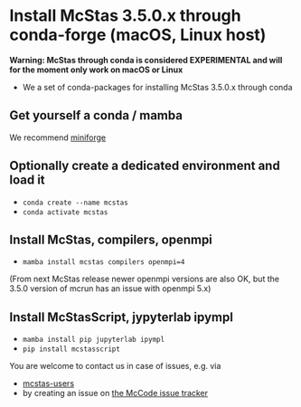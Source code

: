 # Install McStas 3.5.0.x through conda-forge (macOS, Linux host)

**Warning: McStas through conda is considered EXPERIMENTAL and will
for the moment only work on macOS or Linux**

* We a set of conda-packages for installing McStas 3.5.0.x through conda

## Get yourself a conda / mamba
We recommend [miniforge](https://github.com/conda-forge/miniforge)

## Optionally create a dedicated environment and load it
* ```conda create --name mcstas ```
* ```conda activate mcstas```

## Install McStas, compilers, openmpi
* ```mamba install mcstas compilers openmpi=4```
  
(From next McStas release newer openmpi versions are also OK, but the 3.5.0 version of mcrun has an issue with openmpi 5.x)

## Install McStasScript, jypyterlab ipympl
* ```mamba install pip jupyterlab ipympl```
* ```pip install mcstasscript```

You are welcome to contact us in case of issues, e.g. via
*   [mcstas-users](mailto:mcstas-users@mcstas.org)
* by creating an issue on [the McCode issue tracker](https://github.com/McStasMcXtrace/McCode/issues)
